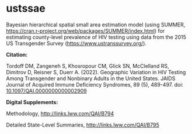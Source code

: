 # ustssae

Bayesian hierarchical spatial small area estimation model (using SUMMER, https://cran.r-project.org/web/packages/SUMMER/index.html) for estimating county-level prevalence of HIV testing using data from the 2015 US Transgender Survey (https://www.ustranssurvey.org/).


**Citation:** 

Tordoff DM, Zangeneh S, Khosropour CM, Glick SN, McClelland RS, Dimitrov D, Reisner S, Duerr A. (2022). Geographic Variation in HIV Testing Among Transgender and Nonbinary Adults in the United States. JAIDS Journal of Acquired Immune Deficiency Syndromes, 89 (5), 489-497. doi: [10.1097/QAI.0000000000002909](https://journals.lww.com/jaids/Abstract/2022/04150/Geographic_Variation_in_HIV_Testing_Among.3.aspx)

**Digital Supplements:**

Methodology, http://links.lww.com/QAI/B794

Detailed State-Level Summaries, http://links.lww.com/QAI/B795
